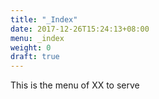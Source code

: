 ```yaml
---
title: "_Index"
date: 2017-12-26T15:24:13+08:00
menu: _index
weight: 0
draft: true
---
```


This is the menu of XX to serve